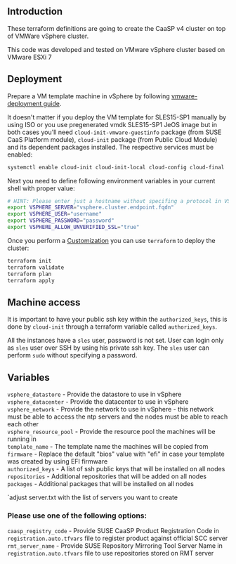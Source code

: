 ## Introduction

These terraform definitions are going to create the CaaSP v4 cluster on top of VMWare vSphere cluster.

This code was developed and tested on VMware vSphere cluster based on VMware ESXi 7

## Deployment

Prepare a VM template machine in vSphere by following [vmware-deployment guide](https://susedoc.github.io/doc-caasp/master/caasp-deployment/single-html/#_vm_preparation_for_creating_a_template).

It doesn't matter if you deploy the VM template for SLES15-SP1 manually by using ISO or you use pregenerated vmdk SLES15-SP1 JeOS image but in both cases you'll need `cloud-init-vmware-guestinfo` package (from SUSE CaaS Platform module), `cloud-init` package (from Public Cloud Module) and its dependent packages installed. The respective services must be enabled:

```sh
systemctl enable cloud-init cloud-init-local cloud-config cloud-final
```

Next you need to define following environment variables in your current shell with proper value:

```sh
# HINT: Please enter just a hostname without specifing a protocol in VSPHERE_SERVER variable (using https by default).
export VSPHERE_SERVER="vsphere.cluster.endpoint.fqdn"
export VSPHERE_USER="username"
export VSPHERE_PASSWORD="password"
export VSPHERE_ALLOW_UNVERIFIED_SSL="true"
```

Once you perform a [Customization](#Customization) you can use `terraform` to deploy the cluster:

```sh
terraform init
terraform validate
terraform plan
terraform apply
```

## Machine access

It is important to have your public ssh key within the `authorized_keys`, this is done by `cloud-init` through a terraform variable called `authorized_keys`.

All the instances have a `sles` user, password is not set. User can login only as `sles` user over SSH by using his private ssh key. The `sles` user can perform `sudo` without specifying a password.

## Variables

`vsphere_datastore` - Provide the datastore to use in vSphere\
`vsphere_datacenter` - Provide the datacenter to use in vSphere\
`vsphere_network` - Provide the network to use in vSphere - this network must be able to access the ntp servers and the nodes must be able to reach each other\
`vsphere_resource_pool` - Provide the resource pool the machines will be running in\
`template_name` - The template name the machines will be copied from\
`firmware` - Replace the default "bios" value with "efi" in case your template was created by using EFI firmware\
`authorized_keys` - A list of ssh public keys that will be installed on all nodes\
`repositories` - Additional repositories that will be added on all nodes\
`packages` - Additional packages that will be installed on all nodes

`adjust server.txt with the list of servers you want to create

### Please use one of the following options:

`caasp_registry_code` - Provide SUSE CaaSP Product Registration Code in `registration.auto.tfvars` file to register product against official SCC server\
`rmt_server_name` - Provide SUSE Repository Mirroring Tool Server Name in `registration.auto.tfvars` file to use repositories stored on RMT server
